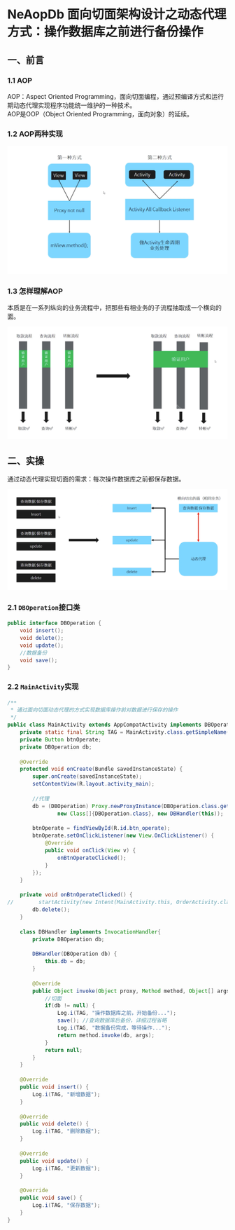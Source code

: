 # NeAopDb 面向切面架构设计之动态代理方式：操作数据库之前进行备份操作
## 一、前言
### 1.1 AOP
AOP：Aspect Oriented Programming，面向切面编程，通过预编译方式和运行期动态代理实现程序功能统一维护的一种技术。  
AOP是OOP（Object Oriented Programming，面向对象）的延续。
### 1.2 AOP两种实现 
![image](https://github.com/tianyalu/NeAopDb/raw/master/show/aop_implementations.png)  
### 1.3 怎样理解AOP
本质是在一系列纵向的业务流程中，把那些有相业务的子流程抽取成一个横向的面。  

![image](https://github.com/tianyalu/NeAopDb/raw/master/show/aop_understand.png)  

## 二、实操
通过动态代理实现切面的需求：每次操作数据库之前都保存数据。    

![image](https://github.com/tianyalu/NeAopDb/raw/master/show/dynamic_aop_db.png)  

### 2.1 `DBOperation`接口类
```java
public interface DBOperation {
    void insert();
    void delete();
    void update();
    //数据备份
    void save();
}
```

### 2.2 `MainActivity`实现
```java
/**
 * 通过面向切面动态代理的方式实现数据库操作前对数据进行保存的操作
 */
public class MainActivity extends AppCompatActivity implements DBOperation{
    private static final String TAG = MainActivity.class.getSimpleName();
    private Button btnOperate;
    private DBOperation db;

    @Override
    protected void onCreate(Bundle savedInstanceState) {
        super.onCreate(savedInstanceState);
        setContentView(R.layout.activity_main);

        //代理
        db = (DBOperation) Proxy.newProxyInstance(DBOperation.class.getClassLoader(),
                new Class[]{DBOperation.class}, new DBHandler(this));

        btnOperate = findViewById(R.id.btn_operate);
        btnOperate.setOnClickListener(new View.OnClickListener() {
            @Override
            public void onClick(View v) {
                onBtnOperateClicked();
            }
        });
    }

    private void onBtnOperateClicked() {
//        startActivity(new Intent(MainActivity.this, OrderActivity.class));
        db.delete();
    }

    class DBHandler implements InvocationHandler{
        private DBOperation db;

        DBHandler(DBOperation db) {
            this.db = db;
        }

        @Override
        public Object invoke(Object proxy, Method method, Object[] args) throws Throwable {
            //切面
            if(db != null) {
                Log.i(TAG, "操作数据库之前，开始备份...");
                save(); //查询数据库后备份，详细过程省略
                Log.i(TAG, "数据备份完成，等待操作...");
                return method.invoke(db, args);
            }
            return null;
        }
    }

    @Override
    public void insert() {
        Log.i(TAG, "新增数据");
    }

    @Override
    public void delete() {
        Log.i(TAG, "删除数据");
    }

    @Override
    public void update() {
        Log.i(TAG, "更新数据");
    }

    @Override
    public void save() {
        Log.i(TAG, "保存数据");
    }
}
```